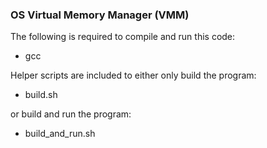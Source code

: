 ### OS Virtual Memory Manager (VMM)

The following is required to compile and run this code:
 - gcc

Helper scripts are included to either only build the program:
 - build.sh

or build and run the program:

 - build_and_run.sh
